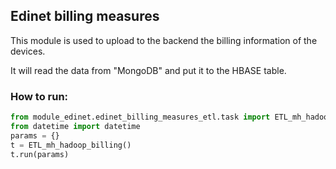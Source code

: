 ## Edinet billing measures

This module is used to upload to the backend the billing information of the devices.

It will read the data from "MongoDB" and put it to the HBASE table.

### How to run:

``` python
from module_edinet.edinet_billing_measures_etl.task import ETL_mh_hadoop_billing
from datetime import datetime
params = {}
t = ETL_mh_hadoop_billing()
t.run(params)
```
 